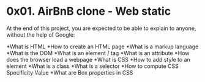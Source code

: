 # 0x01. AirBnB clone - Web static

At the end of this project, you are expected to be able to explain to anyone, without the help of Google:


*What is HTML
*How to create an HTML page
*What is a markup language
*What is the DOM
*What is an element / tag
*What is an attribute
*How does the browser load a webpage
*What is CSS
*How to add style to an element
*What is a class
*What is a selector
*How to compute CSS Specificity Value
*What are Box properties in CSS
